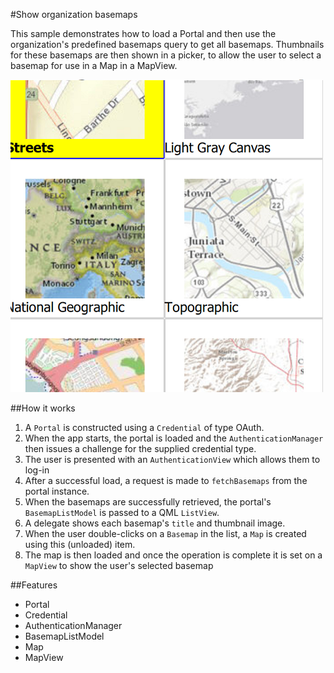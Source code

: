 #Show organization basemaps

This sample demonstrates how to load a Portal and then use the organization's predefined basemaps query to get all basemaps. Thumbnails for these basemaps are then shown in a picker, to allow the user to select a basemap for use in a Map in a MapView.

![](screenshot.png)

##How it works
1. A `Portal` is constructed using a `Credential` of type OAuth.
2. When the app starts, the portal is loaded and the `AuthenticationManager` then issues a challenge for the supplied credential type.
3. The user is presented with an `AuthenticationView` which allows them to log-in
4. After a successful load, a request is made to `fetchBasemaps` from the portal instance.
5. When the basemaps are successfully retrieved, the portal's `BasemapListModel` is passed to a QML `ListView`.
6. A delegate shows each basemap's `title` and thumbnail image.
7. When the user double-clicks on a `Basemap` in the list, a `Map` is created using this (unloaded) item.
8. The map is then loaded and once the operation is complete it is set on a `MapView` to show the user's selected basemap

##Features
- Portal
- Credential
- AuthenticationManager
- BasemapListModel
- Map
- MapView
